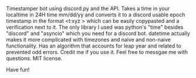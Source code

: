 Timestamper bot using discord.py and the API. Takes a time in your localtime in 24H time mm/dd/yy and converts it to a discord usable epoch timestamp in the format <t:xyz > which can be easily copypasted and a verification next to it. The only library I used was python's "time" besides "discord" and "asyncio" which you need for a discord bot. datetime actually makes it more complicated with timezones and naive and non-naive functionality. Has an algorithm that accounts for leap year and related to prevented odd errors. Credit me if you use it. Feel free to messgae me with questions. MIT license.

Have fun!
